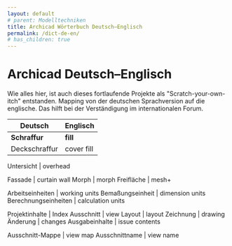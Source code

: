 ```yaml
---
layout: default
# parent: Modelltechniken
title: Archicad Wörterbuch Deutsch–Englisch
permalink: /dict-de-en/
# has_children: true
---
```

# Archicad Deutsch–Englisch

Wie alles hier, ist auch dieses fortlaufende Projekte als "Scratch-your-own-itch" entstanden.
Mapping von der deutschen Sprachversion auf die englische. Das hilft bei der Verständigung im internationalen Forum.


| Deutsch | Englisch |
| --- | --- |
**Schraffur** | **fill**
Deckschraffur | cover fill

Untersicht | overhead

Fassade | curtain wall
Morph | morph
Freifläche | mesh+

Arbeitseinheiten | working units
Bemaßungseinheit | dimension units
Berechnungseinheiten | calculation units

Projektinhalte | Index
Ausschnitt | view
Layout | layout
Zeichnung | drawing
Änderung | changes
Ausgabeinhalte | issue contents

Ausschnitt-Mappe | view map
Ausschnittname | view name